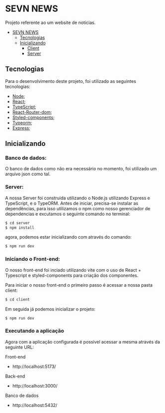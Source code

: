 # SEVN NEWS

Projeto referente ao um website de noticias.

- [SEVN NEWS](#CLIMAGRO)
  - [Tecnologias](#tecnologias)
  - [Inicializando](#inicializando)
    - [Client](#client)
    - [Server](#server)

## Tecnologias

Para o desenvolvimento deste projeto, foi utilizado as seguintes tecnologias:

- [Node](https://nodejs.org/en/);
- [React](https://pt-br.reactjs.org/);
- [TypeScript](https://www.typescriptlang.org/);
- [React-Router-dom](https://reactrouter.com/en/main);
- [Styled-components](https://styled-components.com/);
- [Typeorm](https://typeorm.io/);
- [Express](https://expressjs.com/pt-br/);


## Inicializando

### Banco de dados:

O banco de dados como não era necessário no momento, foi utilizado um arquivo json como tal.

### Server:

A nossa Server foi construida utilizando o Node.js utilizando Express e TypeScript, e o TypeORM. Antes de iniciar, precisa-se instalar as dependências, para isso utilizamos o npm como nosso gerenciador de dependencias e excutamos o seguinte comando no terminal:

```bash
$ cd server
$ npm install
```

agora, podemos estar inicializando com através do comando:

```bash
$ npm run dev
```

### Iniciando o Front-end:

O nosso front-end foi inciado utilizando vite com o uso de React + Typescript e styled-components para criação dos componentes.

Para iniciar o nosso front-end o primeiro passo é acessar a nossa pasta client: 

```bash
$ cd client
```

Em seguida já podemos inicializar o projeto:

```bash
$ npm run dev
```

### Executando a aplicação

Agora com a aplicação configurada é possível acessar a mesma através da seguinte URL:

Front-end
- http://localhost:5173/

Back-end
- http://localhost:3000/

Banco de dados
- http://localhost:5432/

